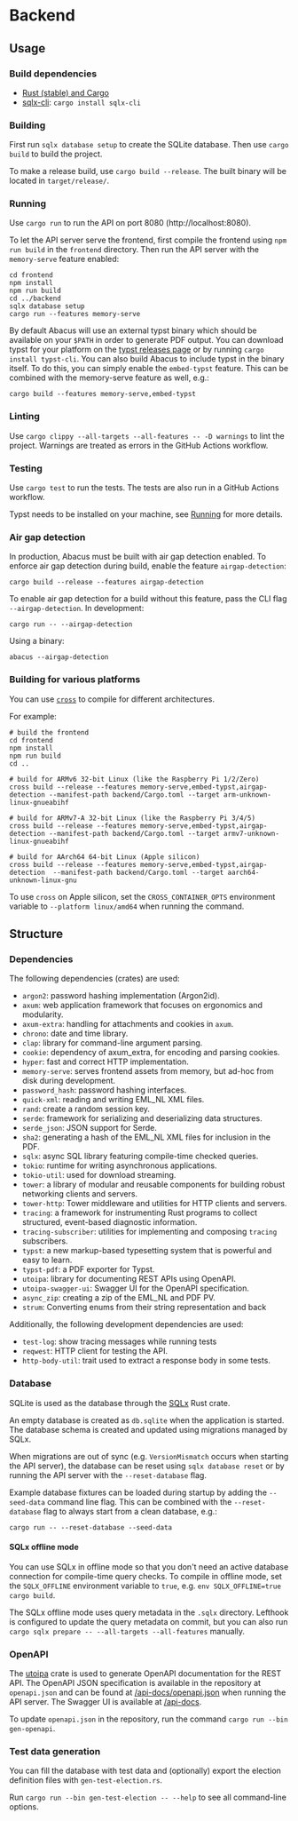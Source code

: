 # Backend

## Usage

### Build dependencies

- [Rust (stable) and Cargo](https://www.rust-lang.org/tools/install)
- [sqlx-cli](https://docs.rs/crate/sqlx-cli/latest): `cargo install sqlx-cli`

### Building

First run `sqlx database setup` to create the SQLite database.
Then use `cargo build` to build the project.

To make a release build, use `cargo build --release`.
The built binary will be located in `target/release/`.

### Running

Use `cargo run` to run the API on port 8080 (http://localhost:8080).

To let the API server serve the frontend, first compile the frontend using
`npm run build` in the `frontend` directory. Then run the API server with the
`memory-serve` feature enabled:

```shell
cd frontend
npm install
npm run build
cd ../backend
sqlx database setup
cargo run --features memory-serve
```

By default Abacus will use an external typst binary which should be available on
your `$PATH` in order to generate PDF output. You can download typst for your
platform on the [typst releases page] or by running `cargo install typst-cli`.
You can also build Abacus to include typst in the binary itself. To do this, you
can simply enable the `embed-typst` feature. This can be combined with the
memory-serve feature as well, e.g.:

```shell
cargo build --features memory-serve,embed-typst
```

[typst releases page]: https://github.com/typst/typst/releases

### Linting

Use `cargo clippy --all-targets --all-features -- -D warnings` to lint the project. Warnings are treated as errors in the GitHub Actions workflow.

### Testing

Use `cargo test` to run the tests. The tests are also run in a GitHub Actions workflow.

Typst needs to be installed on your machine, see [Running](#running) for more details.

### Air gap detection

In production, Abacus must be built with air gap detection enabled. To enforce air gap detection during build, enable the feature `airgap-detection`:

```shell
cargo build --release --features airgap-detection
```

To enable air gap detection for a build without this feature, pass the CLI flag `--airgap-detection`. In development:

```shell
cargo run -- --airgap-detection
```

Using a binary:

```shell
abacus --airgap-detection
```

### Building for various platforms

You can use [`cross`](https://github.com/cross-rs/cross) to compile for different architectures.

For example:

```shell
# build the frontend
cd frontend
npm install
npm run build
cd ..

# build for ARMv6 32-bit Linux (like the Raspberry Pi 1/2/Zero)
cross build --release --features memory-serve,embed-typst,airgap-detection --manifest-path backend/Cargo.toml --target arm-unknown-linux-gnueabihf

# build for ARMv7-A 32-bit Linux (like the Raspberry Pi 3/4/5)
cross build --release --features memory-serve,embed-typst,airgap-detection --manifest-path backend/Cargo.toml --target armv7-unknown-linux-gnueabihf

# build for AArch64 64-bit Linux (Apple silicon)
cross build --release --features memory-serve,embed-typst,airgap-detection  --manifest-path backend/Cargo.toml --target aarch64-unknown-linux-gnu
```

To use `cross` on Apple silicon, set the `CROSS_CONTAINER_OPTS` environment variable to `--platform linux/amd64` when running the command.

## Structure

### Dependencies

The following dependencies (crates) are used:

- `argon2`: password hashing implementation (Argon2id).
- `axum`: web application framework that focuses on ergonomics and modularity.
- `axum-extra`: handling for attachments and cookies in `axum`.
- `chrono`: date and time library.
- `clap`: library for command-line argument parsing.
- `cookie`: dependency of axum_extra, for encoding and parsing cookies.
- `hyper`: fast and correct HTTP implementation.
- `memory-serve`: serves frontend assets from memory, but ad-hoc from disk during development.
- `password_hash`: password hashing interfaces.
- `quick-xml`: reading and writing EML_NL XML files.
- `rand`: create a random session key.
- `serde`: framework for serializing and deserializing data structures.
- `serde_json`: JSON support for Serde.
- `sha2`: generating a hash of the EML_NL XML files for inclusion in the PDF.
- `sqlx`: async SQL library featuring compile-time checked queries.
- `tokio`: runtime for writing asynchronous applications.
- `tokio-util`: used for download streaming.
- `tower`: a library of modular and reusable components for building robust networking clients and servers.
- `tower-http`: Tower middleware and utilities for HTTP clients and servers.
- `tracing`: a framework for instrumenting Rust programs to collect structured, event-based diagnostic information.
- `tracing-subscriber`: utilities for implementing and composing `tracing` subscribers.
- `typst`: a new markup-based typesetting system that is powerful and easy to learn.
- `typst-pdf`: a PDF exporter for Typst.
- `utoipa`: library for documenting REST APIs using OpenAPI.
- `utoipa-swagger-ui`: Swagger UI for the OpenAPI specification.
- `async_zip`: creating a zip of the EML_NL and PDF PV.
- `strum`: Converting enums from their string representation and back


Additionally, the following development dependencies are used:

- `test-log`: show tracing messages while running tests
- `reqwest`: HTTP client for testing the API.
- `http-body-util`: trait used to extract a response body in some tests.

### Database

SQLite is used as the database through the [SQLx](https://github.com/launchbadge/sqlx) Rust crate.

An empty database is created as `db.sqlite` when the application is started.
The database schema is created and updated using migrations managed by SQLx.

When migrations are out of sync (e.g. `VersionMismatch` occurs when starting the API server),
the database can be reset using `sqlx database reset` or by running the API server with the
`--reset-database` flag.

Example database fixtures can be loaded during startup by adding the `--seed-data` command line
flag. This can be combined with the `--reset-database` flag to always start from a clean database,
e.g.:

```shell
cargo run -- --reset-database --seed-data
```

#### SQLx offline mode

You can use SQLx in offline mode so that you don't need an active database connection for compile-time query checks.
To compile in offline mode, set the `SQLX_OFFLINE` environment variable to `true`, e.g. `env SQLX_OFFLINE=true cargo build`.

The SQLx offline mode uses query metadata in the `.sqlx` directory.
Lefthook is configured to update the query metadata on commit, but you can also run `cargo sqlx prepare -- --all-targets --all-features` manually.

### OpenAPI

The [utoipa](https://github.com/juhaku/utoipa) crate is used to generate OpenAPI documentation for the REST API.
The OpenAPI JSON specification is available in the repository at `openapi.json` and can be found at [/api-docs/openapi.json](http://localhost:8080/api-docs/openapi.json) when running the API server.
The Swagger UI is available at [/api-docs](http://localhost:8080/api-docs).

To update `openapi.json` in the repository, run the command `cargo run --bin gen-openapi`.

### Test data generation
You can fill the database with test data and (optionally) export the election definition files with `gen-test-election.rs`.

Run `cargo run --bin gen-test-election -- --help` to see all command-line options.